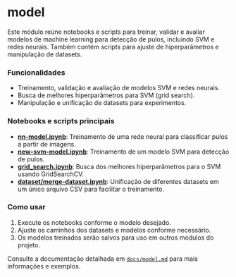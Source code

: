 # model

Este módulo reúne notebooks e scripts para treinar, validar e avaliar modelos de machine learning para detecção de pulos, incluindo SVM e redes neurais. Também contém scripts para ajuste de hiperparâmetros e manipulação de datasets.

### Funcionalidades
- Treinamento, validação e avaliação de modelos SVM e redes neurais.
- Busca de melhores hiperparâmetros para SVM (grid search).
- Manipulação e unificação de datasets para experimentos.

### Notebooks e scripts principais
- **[nn-model.ipynb](nn-model.ipynb)**: Treinamento de uma rede neural para classificar pulos a partir de imagens.
- **[new-svm-model.ipynb](new-svm-model.ipynb)**: Treinamento de um modelo SVM para detecção de pulos.
- **[grid_search.ipynb](grid_search.ipynb)**: Busca dos melhores hiperparâmetros para o SVM usando GridSearchCV.
- **[dataset/merge-dataset.ipynb](dataset/merge-dataset.ipynb)**: Unificação de diferentes datasets em um único arquivo CSV para facilitar o treinamento.

### Como usar
1. Execute os notebooks conforme o modelo desejado.
2. Ajuste os caminhos dos datasets e modelos conforme necessário.
3. Os modelos treinados serão salvos para uso em outros módulos do projeto.

Consulte a documentação detalhada em [`docs/model.md`](../docs/model.md) para mais informações e exemplos.
